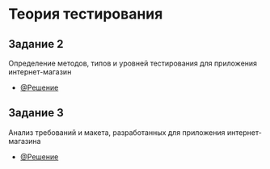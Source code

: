 # Теория тестирования
## Задание 2
Определение методов, типов и уровней тестирования для приложения интернет-магазин
- [@Решение](https://docs.google.com/spreadsheets/d/1G96yBC9qwVFnzOD6MWD51q2mMU-oWqVDXq9HDnKjsV4/edit?usp=sharing)
## Задание 3
Анализ требований и макета, разработанных для приложения интернет-магазина
- [@Решение](https://docs.google.com/spreadsheets/d/1E1BeX0FBdQINJHrJo0JiwDen26oGCsWJKFQyc6fnJq0/edit?usp=sharing)
